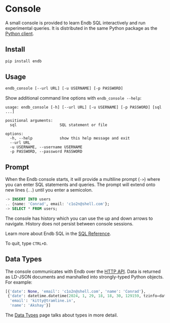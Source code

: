 # Console

A small console is provided to learn Endb SQL interactively
and run experimental queries.
It is distributed in the same Python package as the
[Python client](clients.md#python).

## Install

```sh
pip install endb
```

## Usage

```sh
endb_console [--url URL] [-u USERNAME] [-p PASSWORD]
```

Show additional command line options with `endb_console --help`:

```
usage: endb_console [-h] [--url URL] [-u USERNAME] [-p PASSWORD] [sql ...]

positional arguments:
  sql                   SQL statement or file

options:
  -h, --help            show this help message and exit
  --url URL
  -u USERNAME, --username USERNAME
  -p PASSWORD, --password PASSWORD
```

## Prompt

When the Endb console starts, it will provide a multiline prompt (`->`)
where you can enter SQL statements and queries.
The prompt will extend onto new lines (`..`) until you enter a semicolon.

```sql
-> INSERT INTO users
.. {name: 'Conrad', email: 'c1o2n@shell.com'};
-> SELECT * FROM users;
```

The console has history which you can use the up and down arrows to navigate.
History does not persist between console sessions.

Learn more about Endb SQL in the
[SQL Reference](../sql/).

To quit, type `CTRL+D`.

## Data Types

The console communicates with Endb over the [HTTP API](http_api.md).
Data is returned as LD-JSON documents and marshalled into strongly-typed Python
objects. For example:

```python
[{'date': None, 'email': 'c1o2n@shell.com', 'name': 'Conrad'},
 {'date': datetime.datetime(2024, 1, 29, 18, 18, 30, 129159, tzinfo=datetime.timezone.utc),
  'email': 'kitty@tramline.in',
  'name': 'Akshay'}]
```

The [Data Types](data_types.md) page talks about types in more detail.

